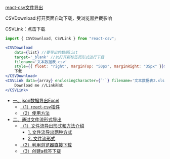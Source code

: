 [react-csv文件导出](https://blog.csdn.net/Welkin_qing/article/details/122667116#jsonExcel_1) 

CSVDownload:打开页面自动下载，受浏览器拦截影响

CSVLink：点击下载

```jsx
import { CSVDownload, CSVLink } from "react-csv";

<CSVDownload
    data={list} //要导出的数据list
    target='_blank' //以打开新标签页形式进行下载
    filename='文本数据表.csv'
    style={{ float: "right", marginTop: "50px", marginRight: "35px" }}>
    下载
</CSVDownload>
<CSVLink data={array} enclosingCharacter={`'`} filename='文本数据表2.xlsx'>
    Download me //Link形式
</CSVLink>
```



- [一、json数据导出Excel]() 
  - [（1）react-csv插件](https://blog.csdn.net/Welkin_qing/article/details/122667116#1reactcsv_2) 
  - [（2）使用方法](https://blog.csdn.net/Welkin_qing/article/details/122667116#2_5) 
- [二、通过文件流形式导出](https://blog.csdn.net/Welkin_qing/article/details/122667116#_29) 
  - [（1）文件流导出形式和方法介绍 ](https://blog.csdn.net/Welkin_qing/article/details/122667116#1_30) 
    - [1. 文件流导出两种方式](https://blog.csdn.net/Welkin_qing/article/details/122667116#1__31) 
    - [2. 文件流形式](https://blog.csdn.net/Welkin_qing/article/details/122667116#2__35) 
  - [（2）利用浏览器直接下载](https://blog.csdn.net/Welkin_qing/article/details/122667116#2_42) 
  - [（3）创建a标签下载](https://blog.csdn.net/Welkin_qing/article/details/122667116#3a_47) 